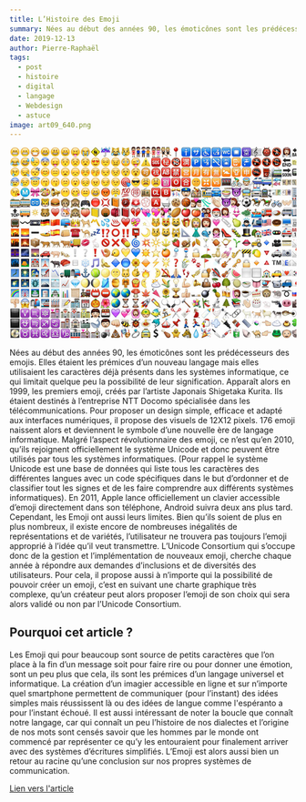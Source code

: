 ```yaml
---
title: L’Histoire des Emoji
summary: Nées au début des années 90, les émoticônes sont les prédécesseurs des emojis.
date: 2019-12-13
author: Pierre-Raphaël
tags:
  - post
  - histoire
  - digital
  - langage
  - Webdesign
  - astuce
image: art09_640.png
---
```

![image de guide de style](/static/img/art09_640.png)

Nées au début des années 90, les émoticônes sont les prédécesseurs des emojis.
Elles étaient les prémices d’un nouveau langage mais elles utilisaient les caractères déjà présents dans les systèmes informatique, ce qui limitait quelque peu la possibilité de leur signification.
Apparaît alors en 1999, les premiers emoji, créés par l’artiste Japonais Shigetaka Kurita. Ils étaient destinés à l’entreprise NTT Docomo spécialisée dans les télécommunications. Pour proposer un design simple, efficace et adapté aux interfaces numériques, il propose des visuels de 12X12 pixels. 176 emoji naissent alors et deviennent le symbole d’une nouvelle ère de langage informatique.
Malgré l’aspect révolutionnaire des emoji, ce n’est qu’en 2010, qu’ils rejoignent officiellement le système Unicode et donc peuvent être utilisés par tous les systèmes informatiques. (Pour rappel le système Unicode est une base de données qui liste tous les caractères des différentes langues avec un code spécifiques dans le but d’ordonner et de classifier tout les signes et de les faire comprendre aux différents systèmes informatiques). En 2011, Apple lance officiellement un clavier accessible d’emoji directement dans son téléphone, Android suivra deux ans plus tard.
Cependant, les Emoji ont aussi leurs limites. Bien qu’ils soient de plus en plus nombreux, il existe encore de nombreuses inégalités de représentations et de variétés, l’utilisateur ne trouvera pas toujours l’emoji approprié à l’idée qu’il veut transmettre. L’Unicode Consortium qui s’occupe donc de la gestion et l’implémentation de nouveaux emoji, cherche chaque année à répondre aux demandes d’inclusions et de diversités des utilisateurs. Pour cela, il propose aussi à n’importe qui la possibilité de pouvoir créer un emoji, c’est en suivant une charte graphique très complexe, qu’un créateur peut alors proposer l’emoji de son choix qui sera alors validé ou non par l’Unicode Consortium.

## Pourquoi cet article ?

Les Emoji qui pour beaucoup sont source de petits caractères que l’on place à la fin d’un message soit pour faire rire ou pour donner une émotion, sont un peu plus que cela, ils sont les prémices d’un langage universel et informatique. La création d’un imagier accessible en ligne et sur n’importe quel smartphone permettent de communiquer (pour l’instant) des idées simples mais réussissent là ou des idées de langue comme l'espéranto a pour l’instant échoué. Il est aussi intéressant de noter la boucle que connaît notre langage, car qui connaît un peu l’histoire de nos dialectes et l’origine de nos mots sont censés savoir que les hommes par le monde ont commencé par représenter ce qu’y les entouraient pour finalement arriver avec des systèmes d’écritures simplifiés.
L’Emoji est alors aussi bien un retour au racine qu’une conclusion sur nos propres systèmes de communication.

[Lien vers l'article](https://www.wired.com/story/guide-emoji/#)
